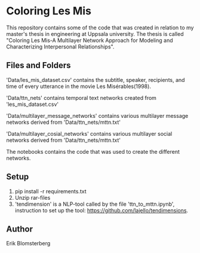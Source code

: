 # Coloring Les Mis
This repository contains some of the code that was created in relation to my master's thesis in engineering at Uppsala university. The thesis is called "Coloring Les Mis-A Multilayer Network Approach for Modeling and Characterizing Interpersonal Relationships".

## Files and Folders
'Data/les_mis_dataset.csv' contains the subtitle, speaker, recipients, and time of every utterance in the movie Les Misérables(1998).

'Data/ttn_nets' contains temporal text networks created from 'les_mis_dataset.csv'

'Data/multilayer_message_networks' contains various multilayer message networks derived from 'Data/ttn_nets/mttn.txt'

'Data/multilayer_cosial_networks' contains various multilayer social networks derived from 'Data/ttn_nets/mttn.txt'

The notebooks contains the code that was used to create the different networks.

## Setup
1. pip install -r requirements.txt
2. Unzip rar-files
3. 'tendimension' is a NLP-tool called by the file 'ttn_to_mttn.ipynb', instruction to set up the tool: https://github.com/lajello/tendimensions.

## Author
Erik Blomsterberg
